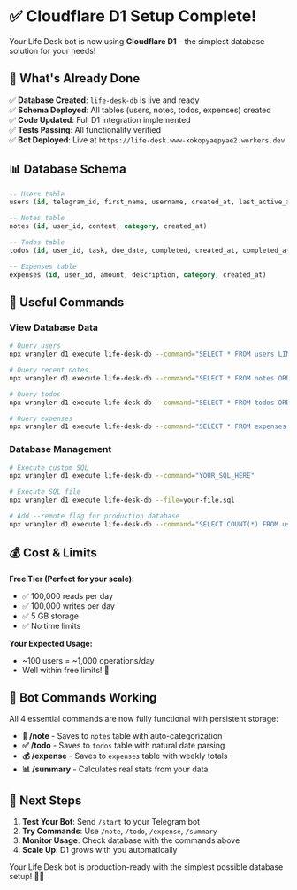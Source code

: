 # ✅ Cloudflare D1 Setup Complete!

Your Life Desk bot is now using **Cloudflare D1** - the simplest database solution for your needs!

## 🎯 What's Already Done

✅ **Database Created**: `life-desk-db` is live and ready  
✅ **Schema Deployed**: All tables (users, notes, todos, expenses) created  
✅ **Code Updated**: Full D1 integration implemented  
✅ **Tests Passing**: All functionality verified  
✅ **Bot Deployed**: Live at `https://life-desk.www-kokopyaepyae2.workers.dev`

## 📊 Database Schema

```sql
-- Users table
users (id, telegram_id, first_name, username, created_at, last_active_at)

-- Notes table  
notes (id, user_id, content, category, created_at)

-- Todos table
todos (id, user_id, task, due_date, completed, created_at, completed_at)

-- Expenses table
expenses (id, user_id, amount, description, category, created_at)
```

## 🔧 Useful Commands

### View Database Data
```bash
# Query users
npx wrangler d1 execute life-desk-db --command="SELECT * FROM users LIMIT 10"

# Query recent notes
npx wrangler d1 execute life-desk-db --command="SELECT * FROM notes ORDER BY created_at DESC LIMIT 10"

# Query todos
npx wrangler d1 execute life-desk-db --command="SELECT * FROM todos ORDER BY created_at DESC LIMIT 10"

# Query expenses
npx wrangler d1 execute life-desk-db --command="SELECT * FROM expenses ORDER BY created_at DESC LIMIT 10"
```

### Database Management
```bash
# Execute custom SQL
npx wrangler d1 execute life-desk-db --command="YOUR_SQL_HERE"

# Execute SQL file
npx wrangler d1 execute life-desk-db --file=your-file.sql

# Add --remote flag for production database
npx wrangler d1 execute life-desk-db --command="SELECT COUNT(*) FROM users" --remote
```

## 💰 Cost & Limits

**Free Tier (Perfect for your scale):**
- ✅ 100,000 reads per day
- ✅ 100,000 writes per day  
- ✅ 5 GB storage
- ✅ No time limits

**Your Expected Usage:**
- ~100 users = ~1,000 operations/day
- Well within free limits! 🎉

## 🚀 Bot Commands Working

All 4 essential commands are now fully functional with persistent storage:

- **📝 /note** - Saves to `notes` table with auto-categorization
- **✅ /todo** - Saves to `todos` table with natural date parsing  
- **💰 /expense** - Saves to `expenses` table with weekly totals
- **📊 /summary** - Calculates real stats from your data

## 🔗 Next Steps

1. **Test Your Bot**: Send `/start` to your Telegram bot
2. **Try Commands**: Use `/note`, `/todo`, `/expense`, `/summary`
3. **Monitor Usage**: Check database with the commands above
4. **Scale Up**: D1 grows with you automatically

Your Life Desk bot is production-ready with the simplest possible database setup! 🎯✨